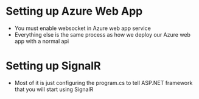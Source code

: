 # Setting up Azure Web App
* You must enable websocket in Azure web app service
* Everything else is the same process as how we deploy our Azure web app with a normal api 

# Setting up SignalR
* Most of it is just configuring the program.cs to tell ASP.NET framework that you will start using SignalR